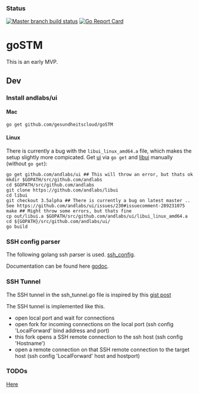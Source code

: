 ### Status
[![Master branch build status](https://travis-ci.com/gesundheitscloud/goSTM.svg?branch=master)](https://travis-ci.org/fishi0x01/saidumlo.svg?branch=master)
[![Go Report Card](https://goreportcard.com/badge/github.com/gesundheitscloud/goSTM)](https://goreportcard.com/report/github.com/gesundheitscloud/goSTM)

# goSTM

This is an early MVP.

## Dev

### Install andlabs/ui
#### Mac
```
go get github.com/gesundheitscloud/goSTM
``` 
#### Linux
There is currently a bug with the `libui_linux_amd64.a` file, which makes the setup slightly more compicated. Get [ui](https://github.com/andlabs/ui) via `go get` and [libui](https://github.com/andlabs/libui) manually (without `go get`):
```
go get github.com/andlabs/ui ## This will throw an error, but thats ok
mkdir $GOPATH/src/github.com/andlabs
cd $GOPATH/src/github.com/andlabs
git clone https://github.com/andlabs/libui
cd libui
git checkout 3.5alpha ## There is currently a bug on latest master .. See https://github.com/andlabs/ui/issues/230#issuecomment-289231075
make ## Might throw some errors, but thats fine
cp out/libui.a $GOPATH/src/github.com/andlabs/ui/libui_linux_amd64.a
cd ${GOPATH}/src/github.com/andlabs/ui/
go build
```


### SSH config parser

The following golang ssh parser is used. [ssh_config](https://github.com/kevinburke/ssh_config).

Documentation can be found here [godoc](https://godoc.org/github.com/kevinburke/ssh_config).

### SSH Tunnel

The SSH tunnel in the ssh_tunnel.go file is inspired by this
[gist post](https://gist.github.com/svett/5d695dcc4cc6ad5dd275)

The SSH tunnel is implemented like this.

* open local port and wait for connections
* open fork for incoming connections on the local port (ssh config 'LocalForward' bind address and port)
* this fork opens a SSH remote connection to the ssh host (ssh config 'Hostname')
* open a remote connection on that SSH remote connection to the target host (ssh config 'LocalForward' host and hostport)

### TODOs
[Here](TODO.md)
